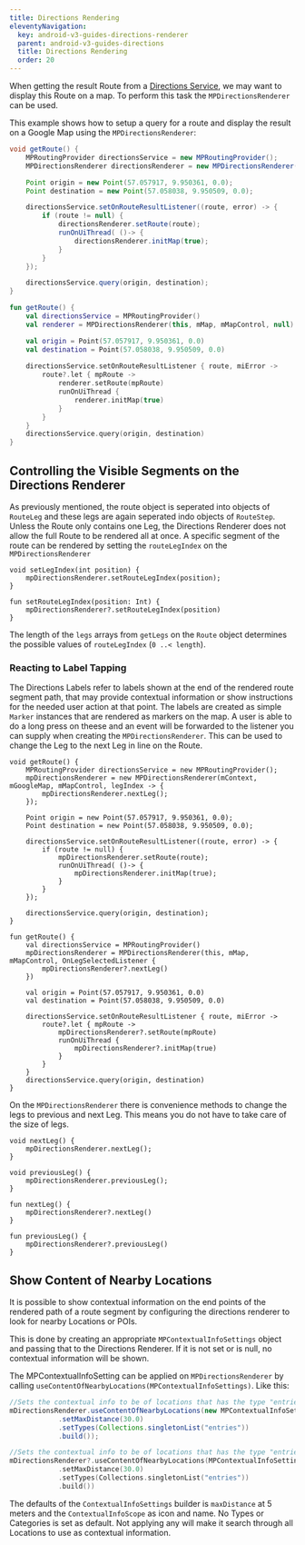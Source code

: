 ```yaml
---
title: Directions Rendering
eleventyNavigation:
  key: android-v3-guides-directions-renderer
  parent: android-v3-guides-directions
  title: Directions Rendering
  order: 20
---
```


When getting the result Route from a [Directions Service](../directions/directions-service), we may want to display this Route on a map. To perform this task the `MPDirectionsRenderer` can be used.

This example shows how to setup a query for a route and display the result on a Google Map using the `MPDirectionsRenderer`:

<mi-tabs>
<mi-tab label="Java" tab-for="java"></mi-tab>
<mi-tab label="Kotlin" tab-for="kotlin"></mi-tab>
<mi-tab-panel id="java">

```java
void getRoute() {
    MPRoutingProvider directionsService = new MPRoutingProvider();
    MPDirectionsRenderer directionsRenderer = new MPDirectionsRenderer(mContext, mGoogleMap, mMapControl, null);

    Point origin = new Point(57.057917, 9.950361, 0.0);
    Point destination = new Point(57.058038, 9.950509, 0.0);

    directionsService.setOnRouteResultListener((route, error) -> {
        if (route != null) {
            directionsRenderer.setRoute(route);
            runOnUiThread( ()-> {
                directionsRenderer.initMap(true);
            }
        }
    });

    directionsService.query(origin, destination);
}
```

</mi-tab-panel>
<mi-tab-panel id="kotlin">

```kotlin
fun getRoute() {
    val directionsService = MPRoutingProvider()
    val renderer = MPDirectionsRenderer(this, mMap, mMapControl, null)

    val origin = Point(57.057917, 9.950361, 0.0)
    val destination = Point(57.058038, 9.950509, 0.0)
    
    directionsService.setOnRouteResultListener { route, miError ->
        route?.let { mpRoute ->
            renderer.setRoute(mpRoute)
            runOnUiThread {
                renderer.initMap(true)
            }
        }
    }
    directionsService.query(origin, destination)
}
```

</mi-tab-panel>
</mi-tabs>

## Controlling the Visible Segments on the Directions Renderer

As previously mentioned, the route object is seperated into objects of `RouteLeg` and these legs are again seperated indo objects of `RouteStep`. Unless the Route only contains one Leg, the Directions Renderer does not allow the full Route to be rendered all at once. A specific segment of the route can be rendered by setting the `routeLegIndex` on the `MPDirectionsRenderer`

<mi-tabs>
<mi-tab label="Java" tab-for="java"></mi-tab>
<mi-tab label="Kotlin" tab-for="kotlin"></mi-tab>
<mi-tab-panel id="java">

```java/1
void setLegIndex(int position) {
    mpDirectionsRenderer.setRouteLegIndex(position);
}
```

</mi-tab-panel>
<mi-tab-panel id="kotlin">

```kotlin/1
fun setRouteLegIndex(position: Int) {
    mpDirectionsRenderer?.setRouteLegIndex(position)
}
```

</mi-tab-panel>
</mi-tabs>

The length of the `legs` arrays from `getLegs` on the `Route` object determines the possible values of `routeLegIndex` (`0 ..< length`).

### Reacting to Label Tapping

The Directions Labels refer to labels shown at the end of the rendered route segment path, that may provide contextual information or show instructions for the needed user action at that point. The labels are created as simple `Marker` instances that are rendered as markers on the map. A user is able to do a long press on theese and an event will be forwarded to the listener you can supply when creating the `MPDirectionsRenderer`. This can be used to change the Leg to the next Leg in line on the Route.

<mi-tabs>
<mi-tab label="Java" tab-for="java"></mi-tab>
<mi-tab label="Kotlin" tab-for="kotlin"></mi-tab>
<mi-tab-panel id="java">

```java/3
void getRoute() {
    MPRoutingProvider directionsService = new MPRoutingProvider();
    mpDirectionsRenderer = new MPDirectionsRenderer(mContext, mGoogleMap, mMapControl, legIndex -> {
        mpDirectionsRenderer.nextLeg();
    });

    Point origin = new Point(57.057917, 9.950361, 0.0);
    Point destination = new Point(57.058038, 9.950509, 0.0);

    directionsService.setOnRouteResultListener((route, error) -> {
        if (route != null) {
            mpDirectionsRenderer.setRoute(route);
            runOnUiThread( ()-> {
                mpDirectionsRenderer.initMap(true);
            }
        }
    });

    directionsService.query(origin, destination);
}
```

</mi-tab-panel>
<mi-tab-panel id="kotlin">

```kotlin/3
fun getRoute() {
    val directionsService = MPRoutingProvider()
    mpDirectionsRenderer = MPDirectionsRenderer(this, mMap, mMapControl, OnLegSelectedListener { 
        mpDirectionsRenderer?.nextLeg()
    })

    val origin = Point(57.057917, 9.950361, 0.0)
    val destination = Point(57.058038, 9.950509, 0.0)

    directionsService.setOnRouteResultListener { route, miError ->
        route?.let { mpRoute ->
            mpDirectionsRenderer?.setRoute(mpRoute)
            runOnUiThread {
                mpDirectionsRenderer?.initMap(true)
            }
        }
    }
    directionsService.query(origin, destination)
}
```

</mi-tab-panel>
</mi-tabs>

On the `MPDirectionsRenderer` there is convenience methods to change the legs to previous and next Leg. This means you do not have to take care of the size of legs.

<mi-tabs>
<mi-tab label="Java" tab-for="java"></mi-tab>
<mi-tab label="Kotlin" tab-for="kotlin"></mi-tab>
<mi-tab-panel id="java">

```java/1,5
void nextLeg() {
    mpDirectionsRenderer.nextLeg();
}

void previousLeg() {
    mpDirectionsRenderer.previousLeg();
}
```

</mi-tab-panel>
<mi-tab-panel id="kotlin">

```kotlin/1,5
fun nextLeg() {
    mpDirectionsRenderer?.nextLeg()
}

fun previousLeg() {
    mpDirectionsRenderer?.previousLeg()
}
```

</mi-tab-panel>
</mi-tabs>

## Show Content of Nearby Locations

It is possible to show contextual information on the end points of the rendered path of a route segment by configuring the directions renderer to look for nearby Locations or POIs.

This is done by creating an appropriate `MPContextualInfoSettings` object and passing that to the Directions Renderer. If it is not set or is null, no contextual information will be shown.

The MPContextualInfoSetting can be applied on `MPDirectionsRenderer` by calling `useContentOfNearbyLocations(MPContextualInfoSettings)`. Like this:

<mi-tabs>
<mi-tab label="Java" tab-for="java"></mi-tab>
<mi-tab label="Kotlin" tab-for="kotlin"></mi-tab>
<mi-tab-panel id="java">

```java
//Sets the contextual info to be of locations that has the type "entries" and searches within a max distance of 30 meters from the end point of the current route segment
mDirectionsRenderer.useContentOfNearbyLocations(new MPContextualInfoSettings.Builder()
            .setMaxDistance(30.0)
            .setTypes(Collections.singletonList("entries"))
            .build());
```

</mi-tab-panel>
<mi-tab-panel id="kotlin">

```kotlin
//Sets the contextual info to be of locations that has the type "entries" and searches within a max distance of 30 meters from the end point of the current route segment
mDirectionsRenderer?.useContentOfNearbyLocations(MPContextualInfoSettings.Builder()
            .setMaxDistance(30.0)
            .setTypes(Collections.singletonList("entries"))
            .build())
```

</mi-tab-panel>
</mi-tabs>

The defaults of the `ContextualInfoSettings` builder is `maxDistance` at 5 meters and the `ContextualInfoScope` as icon and name. No Types or Categories is set as default. Not applying any will make it search through all Locations to use as contextual information.
